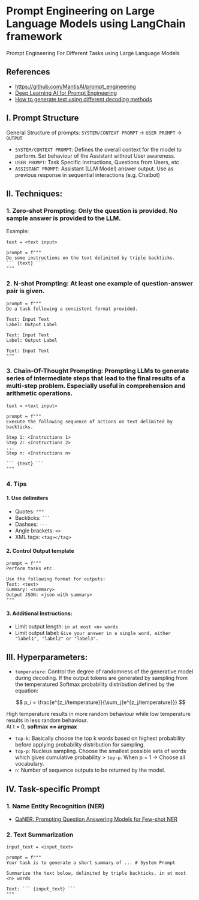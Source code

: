 # Prompt Engineering on Large Language Models using LangChain framework
Prompt Engineering For Different Tasks using Large Language Models

## References
- https://github.com/MantisAI/prompt_engineering
- [Deep Learning AI for Prompt Engineering](https://www.deeplearning.ai/short-courses/chatgpt-prompt-engineering-for-developers/)
- [How to generate text using different decoding methods](https://huggingface.co/blog/how-to-generate)


## I. Prompt Structure
General Structure of prompts:
`SYSTEM/CONTEXT PROMPT` -> `USER PROMPT` -> `OUTPUT`
- `SYSTEM/CONTEXT PROMPT`: Defines the overall context for the model to perform. Set behaviour of the Assistant without User awareness.
- `USER PROMPT`: Task Specific Instructions, Questions from Users, etc
- `ASSISTANT PROMPT`: Assistant (LLM Model) answer output. Use as previous response in sequential interactions (e.g. Chatbot)

## II. Techniques:
### 1. **Zero-shot Prompting**: Only the question is provided. No sample answer is provided to the LLM.

Example: 

```
text = <text input>

prompt = f"""
Do some instructions on the text delimited by triple backticks.
``` {text} ```
"""
```

### 2. **N-shot Prompting**: At least one example of question-answer pair is given.
```
prompt = f"""
Do a task following a consistent format provided.

Text: Input Text
Label: Output Label

Text: Input Text
Label: Output Label

Text: Input Text
"""
```

### 3. **Chain-Of-Thought Prompting**: Prompting LLMs to generate series of intermediate steps that lead to the final results of a multi-step problem. Especially useful in comprehension and arithmetic operations.
```
text = <text input>

prompt = f"""
Execute the following sequence of actions on text delimited by backticks.

Step 1: <Instructions 1>
Step 2: <Instructions 2>
...
Step n: <Instructions n>

``` {text} ```
"""
```

### 4. Tips
#### 1. Use delimiters

- Quotes: ` """ `
- Backticks: ` ``` `
- Dashses: ` --- `
- Angle brackets: ` <> `
- XML tags: ` <tag></tag> `

#### 2. Control Output template
```
prompt = f"""
Perform tasks etc.

Use the following format for outputs:
Text: <text>
Summary: <summary>
Output JSON: <json with summary>
"""
```

#### 3. Additional Instructions:
- Limit output length: `in at most <n> words`
- Limit output label: `Give your answer in a single word, either "label1", "label2" or "label3".`

## III. Hyperparameters:
- `temperature`: Control the degree of randomness of the generative model during decoding. If the output tokens are generated by sampling from the temperatured Softmax probability distribution defined by the equation:

$$ p_i = \frac{e^{z_i/temperature}}{\sum_j{e^{z_j/temperature}}} $$

High temperature results in more random behaviour while low temperature results in less random behaviour. <br>
At t = 0, **softmax == argmax**

- `top-k`: Basically choose the top k words based on highest probability before applying probability distribution for sampling.
- `top-p`: Nucleus sampling. Choose the smallest possible sets of words which gives cumulative probability > `top-p`. When p = 1 -> Choose all vocabulary.
- `n`: Number of sequence outputs to be returned by the model.

## IV. Task-specific Prompt
### 1. Name Entity Recognition (NER)
- [QaNER: Prompting Question Answering Models for Few-shot NER](https://arxiv.org/pdf/2203.01543.pdf)

### 2. Text Summarization  
```
input_text = <input_text>

prompt = f"""
Your task is to generate a short summary of ... # System Prompt

Summarize the text below, delimited by triple backticks, in at most <n> words

Text: ``` {input_text} ```
"""
```

###